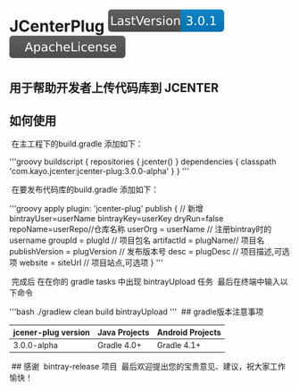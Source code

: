 # JCenterPlug [![](https://github.com/kayoSun/resource/blob/master/svgs/download3.0.0-alpha.svg)]() [![](https://github.com/kayoSun/resource/blob/master/svgs/apachelicense.svg)](LICENSE.txt)

## 用于帮助开发者上传代码库到 JCENTER

## 如何使用
  在主工程下的build.gradle 添加如下：
  
  '''groovy
  buildscript {
    repositories {
        jcenter()
    }
    dependencies {
        classpath 'com.kayo.jcenter:jcenter-plug:3.0.0-alpha'
    }
  }
  '''
  
  在要发布代码库的build.gradle 添加如下：
  
  '''groovy
  apply plugin: 'jcenter-plug'
  publish { // 新增
    bintrayUser=userName
    bintrayKey=userKey
    dryRun=false
    repoName=userRepo//仓库名称
    userOrg = userName // 注册bintray时的username
    groupId = plugId // 项目包名
    artifactId = plugName// 项目名
    publishVersion = plugVersion // 发布版本号
    desc = plugDesc // 项目描述,可选项
    website = siteUrl // 项目站点,可选项
  }
  '''
  
  完成后 在在你的 gradle tasks 中出现 bintrayUpload 任务
  最后在终端中输入以下命令
  
  '''bash
  ./gradlew clean build bintrayUpload
  '''
  ## gradle版本注意事项
  
| jcener-plug version | Java Projects | Android Projects |
|---------------------|---------------|------------------|
| 3.0.0-alpha         | Gradle 4.0+   | Gradle 4.1+      |

  ## 感谢
  bintray-release 项目
  最后欢迎提出您的宝贵意见、建议，祝大家工作愉快！
